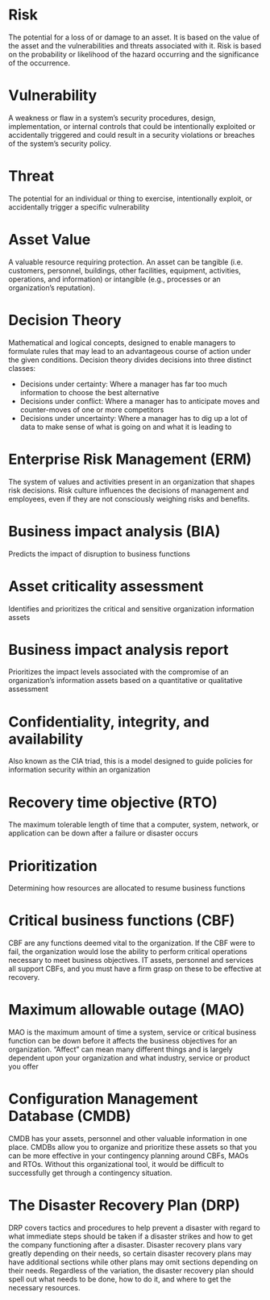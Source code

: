# Risk

The potential for a loss of or damage to an asset. It is based on the value of the asset and the vulnerabilities and threats associated with it. Risk is based on the probability or likelihood of the hazard occurring and the significance of the occurrence.

# Vulnerability

A weakness or flaw in a system’s security procedures, design, implementation, or internal controls that could be intentionally exploited or accidentally triggered and could result in a security violations or breaches of the system’s security policy.

# Threat

The potential for an individual or thing to exercise, intentionally exploit, or accidentally trigger a specific vulnerability

# Asset Value

A valuable resource requiring protection. An asset can be tangible (i.e. customers, personnel, buildings, other facilities, equipment, activities, operations, and information) or intangible (e.g., processes or an organization’s reputation).

# Decision Theory

Mathematical and logical concepts, designed to enable managers to formulate rules that may lead to an advantageous course of action under the given conditions. Decision theory divides decisions into three distinct classes:
- Decisions under certainty: Where a manager has far too much information to choose the best alternative
- Decisions under conflict: Where a manager has to anticipate moves and counter-moves of one or more competitors
- Decisions under uncertainty: Where a manager has to dig up a lot of data to make sense of what is going on and what it is leading to

# Enterprise Risk Management (ERM)

The system of values and activities present in an organization that shapes risk decisions. Risk culture influences the decisions of management and employees, even if they are not consciously weighing risks and benefits.

# Business impact analysis (BIA)

Predicts the impact of disruption to business functions

# Asset criticality assessment

Identifies and prioritizes the critical and sensitive organization information assets

# Business impact analysis report

Prioritizes the impact levels associated with the compromise of an organization’s information assets based on a quantitative or qualitative assessment

# Confidentiality, integrity, and availability

Also known as the CIA triad, this is a model designed to guide policies for information security within an organization

# Recovery time objective (RTO)

The maximum tolerable length of time that a computer, system, network, or application can be down after a failure or disaster occurs 

# Prioritization

Determining how resources are allocated to resume business functions

# Critical business functions (CBF) 

CBF are any functions deemed vital to the organization. If the CBF were to fail, the organization would lose the ability to perform critical operations necessary to meet business objectives. IT assets, personnel and services all support CBFs, and you must have a firm grasp on these to be effective at recovery.

# Maximum allowable outage (MAO)

MAO is the maximum amount of time a system, service or critical business function can be down before it affects the business objectives for an organization. “Affect” can mean many different things and is largely dependent upon your organization and what industry, service or product you offer

# Configuration Management Database (CMDB)

CMDB has your assets, personnel and other valuable information in one place. CMDBs allow you to organize and prioritize these assets so that you can be more effective in your contingency planning around CBFs, MAOs and RTOs. Without this organizational tool, it would be difficult to successfully get through a contingency situation.

# The Disaster Recovery Plan (DRP) 

DRP covers tactics and procedures to help prevent a disaster with regard to what immediate steps should be taken if a disaster strikes and how to get the company functioning after a disaster. Disaster recovery plans vary greatly depending on their needs, so certain disaster recovery plans may have additional sections while other plans may omit sections depending on their needs. Regardless of the variation, the disaster recovery plan should spell out what needs to be done, how to do it, and where to get the necessary resources.
